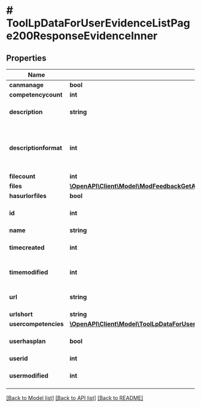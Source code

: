 # # ToolLpDataForUserEvidenceListPage200ResponseEvidenceInner

## Properties

Name | Type | Description | Notes
------------ | ------------- | ------------- | -------------
**canmanage** | **bool** | canmanage | [optional]
**competencycount** | **int** | competencycount | [optional]
**description** | **string** | description | [optional] [default to '']
**descriptionformat** | **int** | description format (1 &#x3D; HTML, 0 &#x3D; MOODLE, 2 &#x3D; PLAIN, or 4 &#x3D; MARKDOWN) | [optional] [default to 1]
**filecount** | **int** | filecount | [optional]
**files** | [**\OpenAPI\Client\Model\ModFeedbackGetAnalysis200ResponseItemsdataInnerItemItemfilesInner[]**](ModFeedbackGetAnalysis200ResponseItemsdataInnerItemItemfilesInner.md) |  | [optional]
**hasurlorfiles** | **bool** | hasurlorfiles | [optional]
**id** | **int** | id | [optional] [default to 0]
**name** | **string** | name | [optional]
**timecreated** | **int** | timecreated | [optional] [default to 0]
**timemodified** | **int** | timemodified | [optional] [default to 0]
**url** | **string** | url | [optional] [default to '']
**urlshort** | **string** | urlshort | [optional]
**usercompetencies** | [**\OpenAPI\Client\Model\ToolLpDataForUserEvidenceListPage200ResponseEvidenceInnerUsercompetenciesInner[]**](ToolLpDataForUserEvidenceListPage200ResponseEvidenceInnerUsercompetenciesInner.md) |  | [optional]
**userhasplan** | **bool** | userhasplan | [optional] [default to null]
**userid** | **int** | userid | [optional]
**usermodified** | **int** | usermodified | [optional] [default to 0]

[[Back to Model list]](../../README.md#models) [[Back to API list]](../../README.md#endpoints) [[Back to README]](../../README.md)
